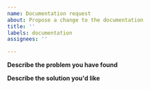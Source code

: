```yaml
---
name: Documentation request
about: Propose a change to the documentation
title: ''
labels: documentation
assignees: ''

---
```


**Describe the problem you have found**


**Describe the solution you'd like**

